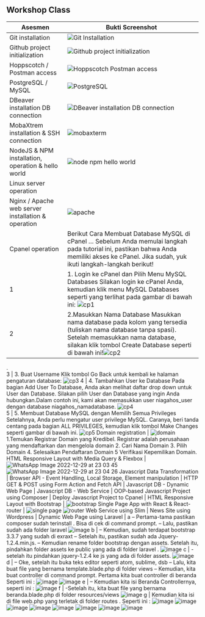 ## Workshop Class

Asesmen| Bukti Screenshot
---|---
Git installation | ![Git Installation](https://user-images.githubusercontent.com/77034206/209963955-9cc69902-4f1e-414e-9494-1c83ad04e361.jpeg)
Github project initialization | ![Github project initialization](https://user-images.githubusercontent.com/77034206/209964114-8dd2ecb3-901b-47f7-985e-7133b4291204.jpeg)
Hoppscotch / Postman access | ![Hoppscotch  Postman access](https://user-images.githubusercontent.com/77034206/209964406-214a92f5-fb32-448a-8c96-0c634aea6345.jpeg)
PostgreSQL / MySQL | ![PostgreSQL](https://user-images.githubusercontent.com/77034206/209964879-efae6b9b-85da-4440-8c79-b9c3ff9b30a0.jpeg)
DBeaver installation DB connection | ![DBeaver installation DB connection](https://user-images.githubusercontent.com/77034206/209965157-0442c781-0963-4670-9f74-80bc66c16767.jpeg)
MobaXtrem installation & SSH connection | ![mobaxterm](https://user-images.githubusercontent.com/77034206/209970175-17960fd6-c047-4ac0-a975-6d249518597e.jpeg)
NodeJS & NPM installation, operation & hello world | ![node npm hello world](https://user-images.githubusercontent.com/77034206/209966595-92a478ab-2c36-4e47-9910-eab5ac2eaf69.jpeg)
Linux server operation |
Nginx / Apache web server installation & operation | ![apache](https://user-images.githubusercontent.com/77034206/209976213-1babbfd9-b4bf-4b00-ba0a-3a8471fbd9fc.jpeg)
Cpanel operation | Berikut Cara Membuat Database MySQL di cPanel … Sebelum Anda memulai langkah pada tutorial ini, pastikan bahwa Anda memiliki akses ke cPanel. Jika sudah, yuk ikuti langkah-langkah berikut! 
1 | 1. Login ke cPanel dan Pilih Menu MySQL Databases Silakan login ke cPanel Anda, kemudian klik menu MySQL Databases seperti yang terlihat pada gambar di bawah ini: ![cp1](https://user-images.githubusercontent.com/77034206/209977160-0a4dfd87-0f81-4d62-bb64-ab544b1cd43d.png)
2 | 2.Masukkan Nama Database Masukkan nama database pada kolom yang tersedia (tuliskan nama database tanpa spasi). Setelah memasukkan nama database, silakan klik tombol Create Database seperti di bawah ini!![cp2](https://user-images.githubusercontent.com/77034206/209977267-4266d8b6-00f6-42d3-a051-af5783c66998.png) 
.  
3 | 3. Buat Username Klik tombol Go Back untuk kembali ke halaman pengaturan database: ![cp3](https://user-images.githubusercontent.com/77034206/209977381-9e0dea68-4e13-4359-b63d-d8f3247f3c4a.png) 
4 | 4. Tambahkan User ke Database Pada bagian Add User To Database, Anda akan melihat daftar drop down untuk User dan Database. Silakan pilih User dan Database yang ingin Anda hubungkan.Dalam contoh ini, kami akan memasukkan user niagahos_user dengan database niagahos_namadatabase. ![cp4](https://user-images.githubusercontent.com/77034206/209977443-17601e36-933f-4470-af08-1874af4cde9b.png)  
5 | 5. Membuat Database MySQL dengan Memilih Semua Privileges Setelahnya, Anda perlu mengatur user privilege MySQL. Caranya, beri tanda centang pada bagian ALL PRIVILEGES, kemudian klik tombol Make Changes seperti gambar di bawah ini. ![cp5](https://user-images.githubusercontent.com/77034206/209977521-9578145c-7c5a-4235-91e7-7fa1479f310d.png) 
Domain registration | ![domain](https://user-images.githubusercontent.com/77034206/209974315-d92cfac3-21f4-402d-bd40-0ba676c5f9f8.jpeg) 1.Temukan Registrar Domain yang Kredibel. Registrar adalah perusahaan yang mendaftarkan dan mengelola domain 2. Cari Nama Domain 3. Pilih Domain 4. Selesaikan Pendaftaran Domain 5 Verifikasi Kepemilikan Domain.
HTML Responsive Layout with Media Query & Flexbox | ![WhatsApp Image 2022-12-29 at 23 03 45](https://user-images.githubusercontent.com/77034206/209979139-c096214a-bc6e-4012-85cb-a5137b189b5f.jpeg) ![WhatsApp Image 2022-12-29 at 23 04 26](https://user-images.githubusercontent.com/77034206/209979215-02bba895-a3f6-40e9-98d0-84ac5d127036.jpeg)
Javascript Data Transformation |
Browser API - Event Handling, Local Storage, Element manipulation |
HTTP GET & POST using Form Action and Fetch API |
Javascript DB - Dynamic Web Page |
Javascript DB - Web Service |
OOP-based Javascript Project using Composer |
Deploy Javascript Project to Cpanel |
HTML Responsive Layout with Bootstrap | ![bootstrap](https://user-images.githubusercontent.com/77034206/209973567-896b3897-f774-42dd-b1a2-be5a6de73dda.jpeg)
Single Page App with React & React-router | ![single page](https://user-images.githubusercontent.com/77034206/209967558-85a5ad62-0e14-44f6-a1e6-0b63ed0a7aae.jpeg) ![router](https://user-images.githubusercontent.com/77034206/209967604-2fc9ff17-0005-41d8-af52-7d3372597f96.jpeg)
Web Service using Slim |
News Site using Wordpress | 
Dynamic Web Page using Laravel | a – Pertama-tama pastikan composer sudah terinstall . Bisa di cek di command prompt. – Lalu, pastikan sudah ada folder laravel ![image](https://user-images.githubusercontent.com/105898484/209793935-517bfeb2-774b-404c-9953-aaa3a7c7ed30.png)
b | – Kemudian, sudah terdapat bootstrap 3.3.7 yang sudah di exraxt – Setelah itu, pastikan sudah ada Jquery-1.2.4.min.js. – Kemudian rename folder bootstrap dengan assets. Setelah itu, pindahkan folder assets ke public yang ada di folder laravel . ![image](https://user-images.githubusercontent.com/105898484/209793962-ad60c234-bbd6-4578-9f66-65b2b9b105f4.png)
c | -setelah itu pindahkan jquery-1.2.4 ke js yang ada di folder assets. ![image](https://user-images.githubusercontent.com/105898484/209793992-adc8f2c0-69d0-4c34-98bd-0be61fe18c18.png)
d | – Oke, setelah itu buka teks editor seperti atom, sublime, dsb – Lalu, kita buat file yang bernama template.blade.php di folder views – Kemudian, kita buat controller di command prompt. Pertama kita buat controller di beranda Seperti ini : ![image](https://user-images.githubusercontent.com/105898484/209794049-956c03e5-e3e3-4005-b0d2-1bbfb6a48643.png) ![image](https://user-images.githubusercontent.com/105898484/209794105-bc7a1fe9-ad07-4f51-b002-000d16337a22.png)
e | – Kemudian kita isi Beranda Controllernya, seperti ini : ![image](https://user-images.githubusercontent.com/105898484/209794155-9b0c9677-f9e4-4ee1-a705-fd0b631f2b2d.png)
f | -Setelah itu, kita buat file yang bernama beranda.blade.php di folder resources/views ![image](https://user-images.githubusercontent.com/105898484/209794216-ba964048-4c47-4ebb-910f-e0f74ac3c61a.png)
g | Kemudian kita isi di file web.php yang terletak di folder routes . Seperti ini : ![image](https://user-images.githubusercontent.com/105898484/209794257-163a414e-ec79-4519-b43e-f76f2f244ed2.png) ![image](https://user-images.githubusercontent.com/105898484/209794284-6c70f3c8-c018-4e12-9251-7c67539cbf1b.png) ![image](https://user-images.githubusercontent.com/105898484/209794361-3fc0dc1b-d82f-4d35-af4d-0eb9deea18d1.png) ![image](https://user-images.githubusercontent.com/105898484/209794411-45d2b604-1490-4989-9481-6e83b4f25be9.png) ![image](https://user-images.githubusercontent.com/105898484/209794436-68d7b235-1cda-4d41-becb-f9ab828003d5.png) ![image](https://user-images.githubusercontent.com/105898484/209794456-545b1984-b431-48e8-962e-373b7d819988.png) ![image](https://user-images.githubusercontent.com/105898484/209794478-eead3278-dd99-48ab-b0ec-b284baac68d0.png) ![image](https://user-images.githubusercontent.com/105898484/209794521-845abcf8-c357-4a7e-9e5c-773f124d2164.png)


